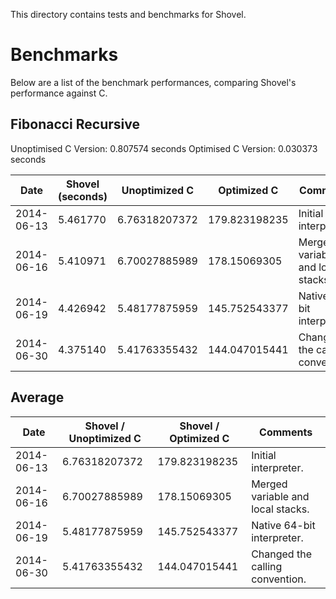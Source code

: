 This directory contains tests and benchmarks for Shovel.

# Benchmarks
Below are a list of the benchmark performances, comparing Shovel's performance against C.

## Fibonacci Recursive

Unoptimised C Version: 0.807574 seconds
Optimised C Version: 0.030373 seconds

| Date | Shovel (seconds) | Unoptimized C | Optimized C | Comments |
| --- | --- | --- | --- | --- |
| 2014-06-13 | 5.461770 | 6.76318207372 | 179.823198235 | Initial interpreter. |
| 2014-06-16 | 5.410971 | 6.70027885989 | 178.15069305 | Merged variable and local stacks. | 
| 2014-06-19 | 4.426942 | 5.48177875959 | 145.752543377 | Native 64-bit interpreter. |
| 2014-06-30 |  4.375140 | 5.41763355432 | 144.047015441 | Changed the calling convention. |

## Average

| Date | Shovel / Unoptimized C | Shovel / Optimized C | Comments  |
| --- | --- | --- | --- |
| 2014-06-13 | 6.76318207372 | 179.823198235 | Initial interpreter. |
| 2014-06-16 | 6.70027885989 | 178.15069305 | Merged variable and local stacks. |
| 2014-06-19 | 5.48177875959 | 145.752543377 | Native 64-bit interpreter. |
| 2014-06-30 |  5.41763355432 | 144.047015441 | Changed the calling convention. |
